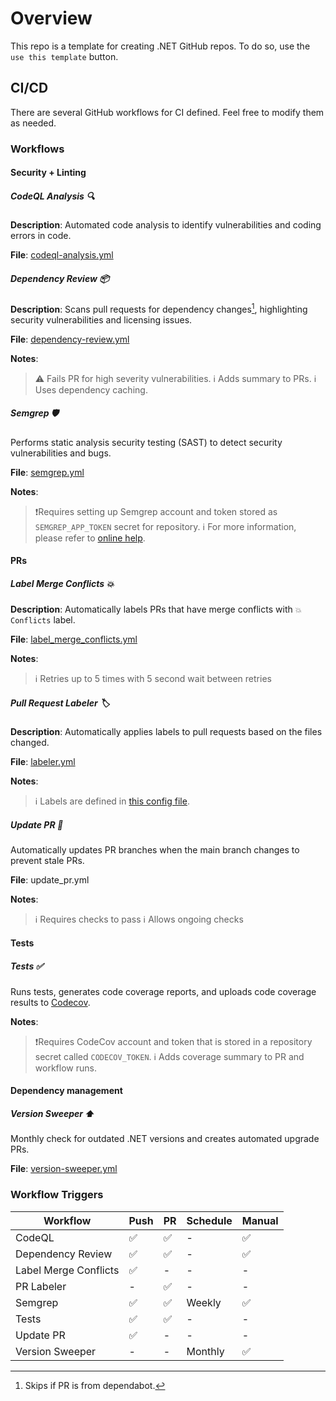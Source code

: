 # Overview

This repo is a template for creating .NET GitHub repos. To do so, use the `use this template` button.

## CI/CD

There are several GitHub workflows for CI defined. Feel free to modify them as needed.

### Workflows

#### Security + Linting

##### CodeQL Analysis 🔍

**Description**: Automated code analysis to identify vulnerabilities and coding errors in code.

**File**: [codeql-analysis.yml](.github/workflows/codeql-analysis.yml)

##### Dependency Review 📦 

**Description**: Scans pull requests for dependency changes[^dep], highlighting security vulnerabilities and licensing issues.

[^dep]: Skips if PR is from dependabot.

**File**: [dependency-review.yml](.github/workflows/dependency-review.yml)

**Notes**:

>⚠️ Fails PR for high severity vulnerabilities.
>ℹ️ Adds summary to PRs.
>ℹ️ Uses dependency caching.

##### Semgrep 🛡️

Performs static analysis security testing (SAST) to detect security vulnerabilities and bugs.

**File**: [semgrep.yml](.github/workflows/semgrep.yml)

**Notes**:

> ❗Requires setting up Semgrep account and token stored as `SEMGREP_APP_TOKEN` secret for repository.
> ℹ️ For more information, please refer to [online help](https://semgrep.dev/docs/deployment/add-semgrep-to-ci).

#### PRs

##### Label Merge Conflicts 💥

**Description**: Automatically labels PRs that have merge conflicts with `💥 Conflicts` label.

**File**: [label_merge_conflicts.yml](.github/workflows/label_merge_conflicts.yml)

**Notes**:

> ℹ️ Retries up to 5 times with 5 second wait between retries

##### Pull Request Labeler 🏷️

**Description**: Automatically applies labels to pull requests based on the files changed.

**File**: [labeler.yml](.github/workflows/labeler.yml)

**Notes**:

> ℹ️ Labels are defined in [this config file](.github\labeler.yml).

##### Update PR 🔄

Automatically updates PR branches when the main branch changes to prevent stale PRs.

**File**: update_pr.yml

**Notes**:

> ℹ️ Requires checks to pass
> ℹ️ Allows ongoing checks

#### Tests

##### Tests ✅

Runs tests, generates code coverage reports, and uploads code coverage results to [Codecov](https://www.codecov.io/).

**Notes**:

> ❗Requires CodeCov account and token that is stored in a repository secret called `CODECOV_TOKEN`.
> ℹ️ Adds coverage summary to PR and workflow runs.

#### Dependency management

##### Version Sweeper ⬆️

Monthly check for outdated .NET versions and creates automated upgrade PRs.

**File**: [version-sweeper.yml](.github/workflows/version-sweeper.yml)

### Workflow Triggers

| Workflow              | Push | PR | Schedule | Manual |
|-----------------------|------|----|----------|--------|
| CodeQL                | ✅    | ✅  | -        | ✅      |
| Dependency Review     | ✅    | ✅  | -        | ✅      |
| Label Merge Conflicts | ✅    | -  | -        | -      |
| PR Labeler            | -    | ✅  | -        | -      |
| Semgrep               | ✅    | ✅  | Weekly   | ✅      |
| Tests                 | ✅    | ✅  | -        | -      |
| Update PR             | ✅    | -  | -        | -      |
| Version Sweeper       | -    | -  | Monthly  | ✅      |
